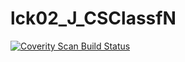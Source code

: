 # lck02_J_CSClassfN
<a href="https://scan.coverity.com/projects/wendyzhang1121-lck02_j_csclassfn">
  <img alt="Coverity Scan Build Status"
       src="https://scan.coverity.com/projects/9521/badge.svg"/>
</a>
